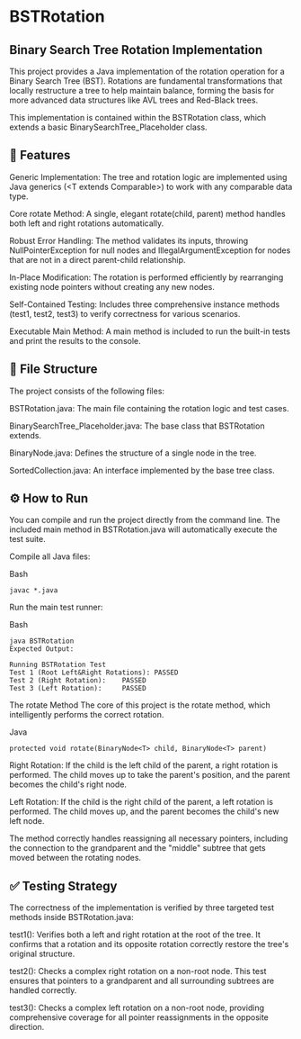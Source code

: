 # BSTRotation
## Binary Search Tree Rotation Implementation
This project provides a Java implementation of the rotation operation for a Binary Search Tree (BST). Rotations are fundamental transformations that locally restructure a tree to help maintain balance, forming the basis for more advanced data structures like AVL trees and Red-Black trees.

This implementation is contained within the BSTRotation class, which extends a basic BinarySearchTree_Placeholder class.

## 🚀 Features
Generic Implementation: The tree and rotation logic are implemented using Java generics (<T extends Comparable<T>>) to work with any comparable data type.

Core rotate Method: A single, elegant rotate(child, parent) method handles both left and right rotations automatically.

Robust Error Handling: The method validates its inputs, throwing NullPointerException for null nodes and IllegalArgumentException for nodes that are not in a direct parent-child relationship.

In-Place Modification: The rotation is performed efficiently by rearranging existing node pointers without creating any new nodes.

Self-Contained Testing: Includes three comprehensive instance methods (test1, test2, test3) to verify correctness for various scenarios.

Executable Main Method: A main method is included to run the built-in tests and print the results to the console.

## 📂 File Structure
The project consists of the following files:

BSTRotation.java: The main file containing the rotation logic and test cases.

BinarySearchTree_Placeholder.java: The base class that BSTRotation extends.

BinaryNode.java: Defines the structure of a single node in the tree.

SortedCollection.java: An interface implemented by the base tree class.

## ⚙️ How to Run
You can compile and run the project directly from the command line. The included main method in BSTRotation.java will automatically execute the test suite.

Compile all Java files:

Bash

```plaintext
javac *.java
```
Run the main test runner:

Bash

```plaintext
java BSTRotation
Expected Output:

Running BSTRotation Test
Test 1 (Root Left&Right Rotations): PASSED
Test 2 (Right Rotation):    PASSED
Test 3 (Left Rotation):     PASSED
```

The rotate Method
The core of this project is the rotate method, which intelligently performs the correct rotation.

Java
```plaintext
protected void rotate(BinaryNode<T> child, BinaryNode<T> parent)
```

Right Rotation: If the child is the left child of the parent, a right rotation is performed. The child moves up to take the parent's position, and the parent becomes the child's right node.

Left Rotation: If the child is the right child of the parent, a left rotation is performed. The child moves up, and the parent becomes the child's new left node.

The method correctly handles reassigning all necessary pointers, including the connection to the grandparent and the "middle" subtree that gets moved between the rotating nodes.

## ✅ Testing Strategy
The correctness of the implementation is verified by three targeted test methods inside BSTRotation.java:

test1(): Verifies both a left and right rotation at the root of the tree. It confirms that a rotation and its opposite rotation correctly restore the tree's original structure.

test2(): Checks a complex right rotation on a non-root node. This test ensures that pointers to a grandparent and all surrounding subtrees are handled correctly.

test3(): Checks a complex left rotation on a non-root node, providing comprehensive coverage for all pointer reassignments in the opposite direction.
